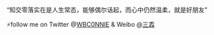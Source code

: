 ### 

<!--
**wbconnie/wbconnie** is a ✨ _special_ ✨ repository because its `README.md` (this file) appears on your GitHub profile.

Here are some ideas to get you started:

- 🔭 I’m currently working on ...
- 🌱 I’m currently learning ...
- 👯 I’m looking to collaborate on ...
- 🤔 I’m looking for help with ...
- 💬 Ask me about ...
- 📫 How to reach me: ...
- 😄 Pronouns: ...
- ⚡ Fun fact: ...
-->“知交零落实在是人生常态，能够偶尔话起，而心中仍然温柔，就是好朋友”
   ⚡️follow me on Twitter @[WBC0NNIE](https://twitter.com/WBC0NNIE) & Weibo @[三掱](https://weibo.com/u/5775159888)
<br><br>
